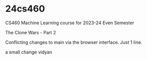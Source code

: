# 24cs460
CS460 Machine Learning course for 2023-24 Even Semester

The Clone Wars - Part 2

Conflicting changes to main via the browser interface. Just 1 line. 

a small change vidyan 